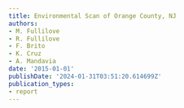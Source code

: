 ```yaml
---
title: Environmental Scan of Orange County, NJ
authors:
- M. Fullilove
- R. Fullilove
- F. Brito
- K. Cruz
- A. Mandavia
date: '2015-01-01'
publishDate: '2024-01-31T03:51:20.614699Z'
publication_types:
- report
---
```

